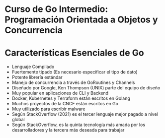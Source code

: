 # Curso de Go Intermedio: Programación Orientada a Objetos y Concurrencia

# Características Esenciales de Go
- Lenguaje Compilado
- Fuertemente tipado (Es necesario especificar el tipo de dato)
- Potente librería estándar
- Manejo de concurrencia a través de GoRoutines y Channels
- Diseñado por Google, Ken Thompson (UNIX) parte del equipo de diseño
- Muy popular en aplicaciones de CLI y Backend
- Docker, Kubernetes y Terraform están escritos en Golang
- Muchos proyectos de la CNCF están escritos en Go
- Muy utilizado para escribir malware
- Según StackOverflow (2021) es el tercer lenguaje mejor pagado a nivel global
- Según StackOverflow, es la quinta tecnología más amada por los desarrolladores y la tercera más
deseada para trabajar

